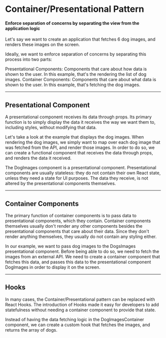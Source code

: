 # Container/Presentational Pattern
#### Enforce separation of concerns by separating the view from the application logic

Let's say we want to create an application that fetches 6 dog images, and renders these images on the screen.

Ideally, we want to enforce separation of concerns by separating this process into two parts:

Presentational Components: Components that care about how data is shown to the user. In this example, that's the rendering the list of dog images.
Container Components: Components that care about what data is shown to the user. In this example, that's fetching the dog images.

---

## Presentational Component

A presentational component receives its data through props. Its primary function is to simply display the data it receives the way we want them to, including styles, without modifying that data.

Let's take a look at the example that displays the dog images. When rendering the dog images, we simply want to map over each dog image that was fetched from the API, and render those images. In order to do so, we can create a functional component that receives the data through props, and renders the data it received.

The DogImages component is a presentational component. Presentational components are usually stateless: they do not contain their own React state, unless they need a state for UI purposes. The data they receive, is not altered by the presentational components themselves.

---

## Container Components

The primary function of container components is to pass data to presentational components, which they contain. Container components themselves usually don't render any other components besides the presentational components that care about their data. Since they don't render anything themselves, they usually do not contain any styling either.

In our example, we want to pass dog images to the DogsImages presentational component. Before being able to do so, we need to fetch the images from an external API. We need to create a container component that fetches this data, and passes this data to the presentational component DogImages in order to display it on the screen.

---

## Hooks
In many cases, the Container/Presentational pattern can be replaced with React Hooks. 
The introduction of Hooks made it easy for developers to add statefulness without needing 
a container component to provide that state.

Instead of having the data fetching logic in the DogImagesContainer component, 
we can create a custom hook that fetches the images, and returns the array of dogs.

